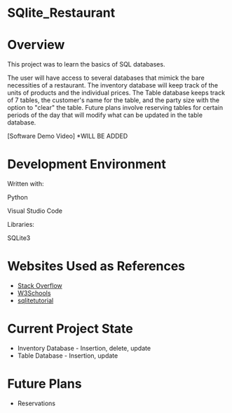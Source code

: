 # SQlite_Restaurant

# Overview

This project was to learn the basics of SQL databases.

The user will have access to several databases that mimick the bare necessities of a restaurant. The inventory database will keep track of the units of products and the individual prices. The Table database keeps track of 7 tables, the customer's name for the table, and the party size with the option to "clear" the table. Future plans involve reserving tables for certain periods of the day that will modify what can be updated in the table database.

[Software Demo Video] *WILL BE ADDED

# Development Environment
Written with:

Python

Visual Studio Code

Libraries:

SQLite3

# Websites Used as References

* [Stack Overflow](https://stackoverflow.com/)
* [W3Schools](https://www.w3schools.com/)
* [sqlitetutorial](https://www.sqlitetutorial.net/)

# Current Project State
* Inventory Database - Insertion, delete, update
* Table Database - Insertion, update

# Future Plans
* Reservations 
